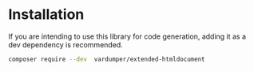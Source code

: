 # Installation

If you are intending to use this library for code generation, adding it as a dev dependency is recommended.

```bash
composer require --dev  vardumper/extended-htmldocument
```
